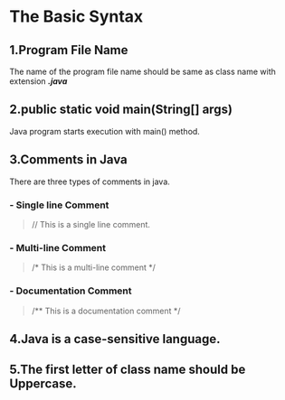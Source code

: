# The Basic Syntax

## 1.Program File Name

The name of the program file name should be same as class name with extension ***.java***

## 2.public static void main(String[] args)

Java program starts execution with main() method.

## 3.Comments in Java

There are three types of comments in java.

### - Single line Comment

> // This is a single line comment.

### - Multi-line Comment

> /* This is a multi-line comment */

### -  Documentation Comment

> /** This is a documentation comment */

## 4.Java is a case-sensitive language.

## 5.The first letter of class name should be Uppercase.

